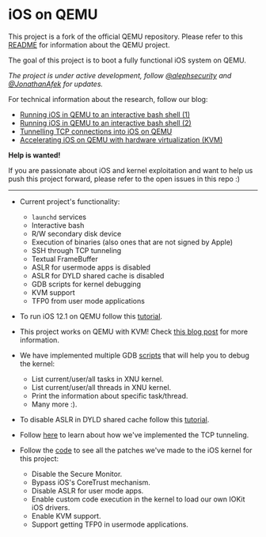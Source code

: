 

# iOS on QEMU

This project is a fork of the official QEMU repository. Please refer to this [README](https://github.com/qemu/qemu/blob/master/README.rst) for information about the QEMU project.

The goal of this project is to boot a fully functional iOS system on QEMU.

*The project is under active development, follow [@alephsecurity] and [@JonathanAfek] for updates.*

For technical information about the research, follow our blog:
- [Running iOS in QEMU to an interactive bash shell (1)]
- [Running iOS in QEMU to an interactive bash shell (2)]
- [Tunnelling TCP connections into iOS on QEMU]
- [Accelerating iOS on QEMU with hardware virtualization (KVM)]

**Help is wanted!**

If you are passionate about iOS and kernel exploitation and want to help us push this project forward, please refer to the open issues in this repo :)


---
- Current project's functionality:
  - `launchd` services
  - Interactive bash
  - R/W secondary disk device
  - Execution of binaries (also ones that are not signed by Apple)
  - SSH through TCP tunneling
  - Textual FrameBuffer
  - ASLR for usermode apps is disabled
  - ASLR for DYLD shared cache is disabled
  - GDB scripts for kernel debugging
  - KVM support
  - TFP0 from user mode applications

- To run iOS 12.1 on QEMU follow this [tutorial](https://github.com/alephsecurity/xnu-qemu-arm64/wiki/Build-iOS-on-QEMU).

- This project works on QEMU with KVM! Check [this blog post]() for more information.

- We have implemented multiple GDB [scripts](https://github.com/alephsecurity/xnu-qemu-arm64-tools/tree/master/gdb) that will help you to debug the kernel:
  - List current/user/all tasks in XNU kernel.
  - List current/user/all threads in XNU kernel.
  - Print the information about specific task/thread.
  - Many more :).

- To disable ASLR in DYLD shared cache follow this [tutorial](https://github.com/alephsecurity/xnu-qemu-arm64/wiki/Disable-ASLR-for-dyld_shared_cache-load).

- Follow [here](https://alephsecurity.com/2020/03/29/xnu-qemu-tcp-tunnel/) to learn about how we've implemented the TCP tunneling.

- Follow the [code](https://github.com/alephsecurity/xnu-qemu-arm64/blob/master/hw/arm/n66_iphone6splus.c) to see all the patches we've made to the iOS kernel for this project:
  - Disable the Secure Monitor.
  - Bypass iOS's CoreTrust mechanism.
  - Disable ASLR for user mode apps.
  - Enable custom code execution in the kernel to load our own IOKit iOS drivers.
  - Enable KVM support.
  - Support getting TFP0 in usermode applications.
  

[Running iOS in QEMU to an interactive bash shell (1)]: https://alephsecurity.com/2019/06/17/xnu-qemu-arm64-1/
[Running iOS in QEMU to an interactive bash shell (2)]: https://alephsecurity.com/2019/06/25/xnu-qemu-arm64-2/
[Tunnelling TCP connections into iOS on QEMU]: https://alephsecurity.com/2020/03/29/xnu-qemu-tcp-tunnel/
[Accelerating iOS on QEMU with hardware virtualization (KVM)]: https://alephsecurity.com/2020/07/19/xnu-qemu-kvm/
[@alephsecurity]: https://twitter.com/alephsecurity
[@JonathanAfek]: https://twitter.com/JonathanAfek

